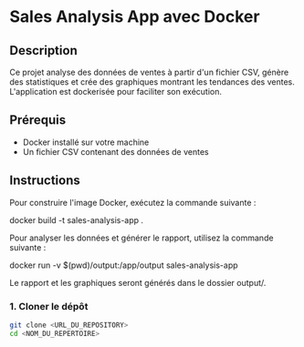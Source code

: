 # Sales Analysis App avec Docker

## Description

Ce projet analyse des données de ventes à partir d'un fichier CSV, génère des statistiques et crée des graphiques montrant les tendances des ventes. L'application est dockerisée pour faciliter son exécution.

## Prérequis

- Docker installé sur votre machine
- Un fichier CSV contenant des données de ventes

## Instructions

Pour construire l'image Docker, exécutez la commande suivante :

docker build -t sales-analysis-app .

Pour analyser les données et générer le rapport, utilisez la commande suivante :

docker run -v $(pwd)/output:/app/output sales-analysis-app


Le rapport et les graphiques seront générés dans le dossier output/.

### 1. Cloner le dépôt

```bash
git clone <URL_DU_REPOSITORY>
cd <NOM_DU_REPERTOIRE>


